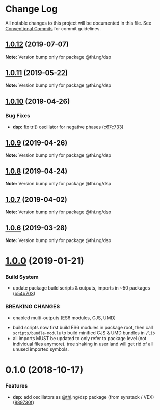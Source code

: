 # Change Log

All notable changes to this project will be documented in this file.
See [Conventional Commits](https://conventionalcommits.org) for commit guidelines.

## [1.0.12](https://github.com/thi-ng/umbrella/compare/@thi.ng/dsp@1.0.11...@thi.ng/dsp@1.0.12) (2019-07-07)

**Note:** Version bump only for package @thi.ng/dsp





## [1.0.11](https://github.com/thi-ng/umbrella/compare/@thi.ng/dsp@1.0.10...@thi.ng/dsp@1.0.11) (2019-05-22)

**Note:** Version bump only for package @thi.ng/dsp





## [1.0.10](https://github.com/thi-ng/umbrella/compare/@thi.ng/dsp@1.0.9...@thi.ng/dsp@1.0.10) (2019-04-26)


### Bug Fixes

* **dsp:** fix tri() oscillator for negative phases ([c67c733](https://github.com/thi-ng/umbrella/commit/c67c733))





## [1.0.9](https://github.com/thi-ng/umbrella/compare/@thi.ng/dsp@1.0.8...@thi.ng/dsp@1.0.9) (2019-04-26)

**Note:** Version bump only for package @thi.ng/dsp





## [1.0.8](https://github.com/thi-ng/umbrella/compare/@thi.ng/dsp@1.0.7...@thi.ng/dsp@1.0.8) (2019-04-24)

**Note:** Version bump only for package @thi.ng/dsp





## [1.0.7](https://github.com/thi-ng/umbrella/compare/@thi.ng/dsp@1.0.6...@thi.ng/dsp@1.0.7) (2019-04-02)

**Note:** Version bump only for package @thi.ng/dsp





## [1.0.6](https://github.com/thi-ng/umbrella/compare/@thi.ng/dsp@1.0.5...@thi.ng/dsp@1.0.6) (2019-03-28)

**Note:** Version bump only for package @thi.ng/dsp







# [1.0.0](https://github.com/thi-ng/umbrella/compare/@thi.ng/dsp@0.1.3...@thi.ng/dsp@1.0.0) (2019-01-21)


### Build System

* update package build scripts & outputs, imports in ~50 packages ([b54b703](https://github.com/thi-ng/umbrella/commit/b54b703))


### BREAKING CHANGES

* enabled multi-outputs (ES6 modules, CJS, UMD)

- build scripts now first build ES6 modules in package root, then call
  `scripts/bundle-module` to build minified CJS & UMD bundles in `/lib`
- all imports MUST be updated to only refer to package level
  (not individual files anymore). tree shaking in user land will get rid of
  all unused imported symbols.


# 0.1.0 (2018-10-17)


### Features

* **dsp:** add oscillators as [@thi](https://github.com/thi).ng/dsp package (from synstack / VEX) ([889730f](https://github.com/thi-ng/umbrella/commit/889730f))
